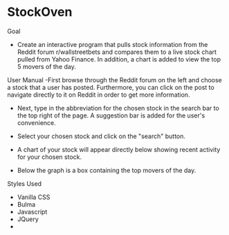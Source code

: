 # StockOven
Goal
- Create an interactive program that pulls stock information from the Reddit forum r/wallstreetbets and compares them to a live stock chart pulled from Yahoo Finance. In addition, a chart is added to view the top 5 movers of the day.


User Manual
-First browse through the Reddit forum on the left and choose a stock that a user has posted. Furthermore, you can click on the post to navigate directly to it on Reddit in order to get more information.

- Next, type in the abbreviation for the chosen stock in the search bar to the top right of the page. A suggestion bar is added for the user's convenience. 

- Select your chosen stock and click on the "search" button.

- A chart of your stock will appear directly below showing recent activity for your chosen stock. 

- Below the graph is a box containing the top movers of the day.


Styles Used
- Vanilla CSS
- Bulma
- Javascript
- JQuery
- 
